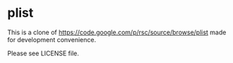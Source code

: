 # plist

This is a clone of <https://code.google.com/p/rsc/source/browse/plist> made for development convenience.

Please see LICENSE file.
